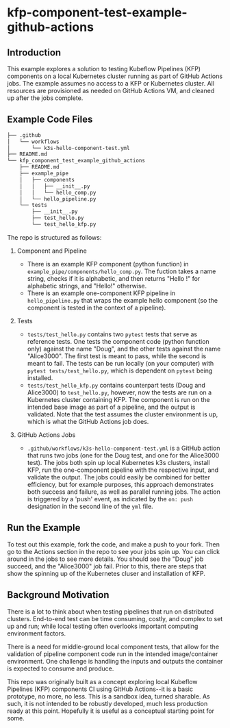 
# kfp-component-test-example-github-actions

## Introduction
This example explores a solution to testing Kubeflow Pipelines (KFP) components on a local Kubernetes cluster running as part of GitHub Actions jobs. The example assumes no access to a KFP or Kubernetes cluster. All resources are provisioned as needed on GitHub Actions VM, and cleaned up after the jobs complete.

## Example Code Files

```bash
├── .github
│   └── workflows
│       └── k3s-hello-component-test.yml
├── README.md
└── kfp_component_test_example_github_actions
    ├── README.md
    ├── example_pipe
    │   ├── components
    │   │   ├── __init__.py
    │   │   └── hello_comp.py
    │   └── hello_pipeline.py
    └── tests
        ├── __init__.py
        ├── test_hello.py
        └── test_hello_kfp.py
```

The repo is structured as follows:
1. Component and Pipeline
    - There is an example KFP component (python function) in `example_pipe/components/hello_comp.py`. The fuction takes a name string, checks if it is alphabetic, and then returns "Hello <name>!" for alphabetic strings, and "Hello!" otherwise.
    - There is an example one-component KFP pipeline in `hello_pipeline.py` that wraps the example hello component (so the component is tested in the context of a pipeline).

2. Tests
    - `tests/test_hello.py` contains two `pytest` tests that serve as reference tests. One tests the component code (python function only) against the name "Doug", and the other tests against the name "Alice3000". The first test is meant to pass, while the second is meant to fail. The tests can be run locally (on your computer) with `pytest tests/test_hello.py`, which is dependent on `pytest` being installed.
    - `tests/test_hello_kfp.py` contains counterpart tests (Doug and Alice3000) to `test_hello.py`, however, now the tests are run on a Kubernetes cluster containing KFP. The component is run on the intended base image as part of a pipeline, and the output is validated. Note that the test assumes the cluster environment is up, which is what the GitHub Actions job does.

3. GitHub Actions Jobs
    - `.github/workflows/k3s-hello-component-test.yml` is a GitHub action that runs two jobs (one for the Doug test, and one for the Alice3000 test). The jobs both spin up local Kubernetes k3s clusters, install KFP, run the one-component pipeline with the respective input, and validate the output. The jobs could easily be combined for better efficiency, but for example purposes, this approach demonstrates both success and failure, as well as parallel running jobs. The action is triggered by a 'push' event, as indicated by the `on: push` designation in the second line of the `yml` file.

## Run the Example
To test out this example, fork the code, and make a push to your fork. Then go to the Actions section in the repo to see your jobs spin up. You can click around in the jobs to see more details. You should see the "Doug" job succeed, and the "Alice3000" job fail. Prior to this, there are steps that show the spinning up of the Kubernetes cluser and installation of KFP.

## Background Motivation
There is a lot to think about when testing pipelines that run on distributed clusters. End-to-end test can be time consuming, costly, and complex to set up and run; while local testing often overlooks important computing environment factors. 

There is a need for middle-ground local component tests, that allow for the validation of pipeline component code run in the intended image/container environment. One challenge is handling the inputs and outputs the container is expected to consume and produce.

This repo was originally built as a concept exploring local Kubeflow Pipelines (KFP) components CI using GitHub Actions--it is a basic prototype, no more, no less. This is a sandbox idea, turned sharable. As such, it is not intended to be robustly developed, much less production ready at this point. Hopefully it is useful as a conceptual starting point for some.

